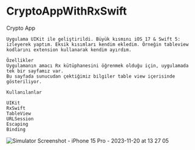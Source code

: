 # CryptoAppWithRxSwift

 Crypto App

    Uygulama UIKit ile geliştirildi. Büyük kısmını iOS 17 & Swift 5: izleyerek yaptım. Eksik kısımları kendim ekledim. Örneğin tableview kodlarını extension kullanarak kendim ayırdım. 

    Özellikler
    Uygulamanın amacı Rx kütüphanesini öğrenmek olduğu için, uygulamada tek bir sayfamız var.
    Bu sayfada sunucudan çektiğimiz bilgiler table view içerisinde gösteriliyor.

    Kullanılanlar

    UIKit
    RxSwift
    TableView
    URLSession
    Escaping
    Binding

![Simulator Screenshot - iPhone 15 Pro - 2023-11-20 at 13 27 05](https://github.com/muratyildirimm/CryptoAppWithRxSwift/assets/109426253/7b252acc-1680-41a1-baa5-9470cffc2f7a)
